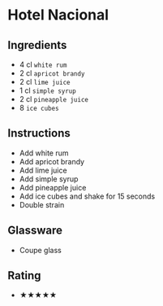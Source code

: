 # Hotel Nacional

## Ingredients
- 4 cl `white rum`
- 2 cl `apricot brandy`
- 2 cl `lime juice`
- 1 cl `simple syrup`
- 2 cl `pineapple juice`
- 8 `ice cubes`

## Instructions
- Add white rum
- Add apricot brandy
- Add lime juice
- Add simple syrup
- Add pineapple juice
- Add ice cubes and shake for 15 seconds
- Double strain

## Glassware
- Coupe glass

## Rating
- ★★★★★